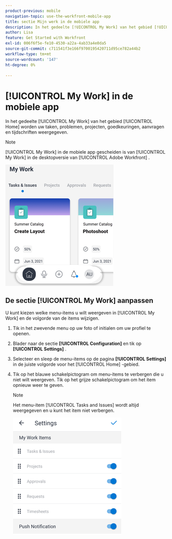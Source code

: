 ```yaml
---
product-previous: mobile
navigation-topic: use-the-workfront-mobile-app
title: sectie Mijn werk in de mobiele app
description: In het gedeelte [!UICONTROL My Work] van het gebied [!UICONTROL Home] worden uw taken, problemen, projecten, goedkeuringen, aanvragen en tijdschriften weergegeven.
author: Lisa
feature: Get Started with Workfront
exl-id: 006f6f5e-fe10-4530-a22a-4ab33a4e0da5
source-git-commit: c711541f3e166f9700195420711d95ce782a44b2
workflow-type: tm+mt
source-wordcount: '147'
ht-degree: 0%

---
```


# [!UICONTROL My Work] in de mobiele app

In het gedeelte [!UICONTROL My Work] van het gebied [!UICONTROL Home] worden uw taken, problemen, projecten, goedkeuringen, aanvragen en tijdschriften weergegeven.

>[!NOTE]
>
>[!UICONTROL My Work] in de mobiele app gescheiden is van [!UICONTROL My Work] in de desktopversie van [!UICONTROL Adobe Workfront] .

![&#x200B; Mijn Werk &#x200B;](assets/home-myworksection-338x379.png)

## De sectie [!UICONTROL My Work] aanpassen

U kunt kiezen welke menu-items u wilt weergeven in [!UICONTROL My Work] en de volgorde van de items wijzigen.

1. Tik in het zwevende menu op uw foto of initialen om uw profiel te openen.
1. Blader naar de sectie **[!UICONTROL Configuration]** en tik op **[!UICONTROL Settings]** .
1. Selecteer en sleep de menu-items op de pagina **[!UICONTROL Settings]** in de juiste volgorde voor het [!UICONTROL Home] -gebied.
1. Tik op het blauwe schakelpictogram om menu-items te verbergen die u niet wilt weergeven. Tik op het grijze schakelpictogram om het item opnieuw weer te geven.

   >[!NOTE]
   >
   >Het menu-item [!UICONTROL Tasks and Issues] wordt altijd weergegeven en u kunt het item niet verbergen.

   ![&#x200B; Mobiele montages &#x200B;](assets/mobile-settings-338x366.png)
